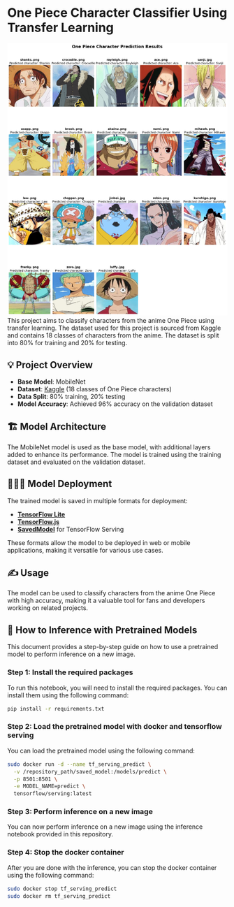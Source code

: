 # One Piece Character Classifier Using Transfer Learning

![One Piece Character Classifier](output/photo_2024-09-19_22-26-23.jpg)
This project aims to classify characters from the anime One Piece using transfer learning. The dataset used for this project is sourced from Kaggle and contains 18 classes of characters from the anime. The dataset is split into 80% for training and 20% for testing.

## 💡 Project Overview

- **Base Model**: MobileNet
- **Dataset**: [Kaggle](https://www.kaggle.com/datasets/ibrahimserouis99/one-piece-image-classifier) (18 classes of One Piece characters)
- **Data Split**: 80% training, 20% testing
- **Model Accuracy**: Achieved 96% accuracy on the validation dataset

## 🏗️ Model Architecture

The MobileNet model is used as the base model, with additional layers added to enhance its performance. The model is trained using the training dataset and evaluated on the validation dataset.

## 🧑🏻‍💻 Model Deployment

The trained model is saved in multiple formats for deployment:
- [**TensorFlow Lite**](tflite)
- [**TensorFlow.js**](tfjs_model)
- [**SavedModel**](saved_model) for TensorFlow Serving

These formats allow the model to be deployed in web or mobile applications, making it versatile for various use cases.

## ✍ Usage

The model can be used to classify characters from the anime One Piece with high accuracy, making it a valuable tool for fans and developers working on related projects.

## 🤔 How to Inference with Pretrained Models

This document provides a step-by-step guide on how to use a pretrained model to perform inference on a new image.

### Step 1: Install the required packages

To run this notebook, you will need to install the required packages. You can install them using the following command:

```bash
pip install -r requirements.txt
```

### Step 2: Load the pretrained model with docker and tensorflow serving

You can load the pretrained model using the following command:

```bash
sudo docker run -d --name tf_serving_predict \
  -v /repository_path/saved_model:/models/predict \
  -p 8501:8501 \
  -e MODEL_NAME=predict \
  tensorflow/serving:latest
```

### Step 3: Perform inference on a new image

You can now perform inference on a new image using the inference notebook provided in this repository.

### Step 4: Stop the docker container

After you are done with the inference, you can stop the docker container using the following command:

```bash
sudo docker stop tf_serving_predict
sudo docker rm tf_serving_predict
```